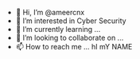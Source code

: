 - 👋 Hi, I’m @ameercnx
- 👀 I’m interested in Cyber Security
- 🌱 I’m currently learning ...
- 💞️ I’m looking to collaborate on ...
- 📫 How to reach me ...
hI mY NAME
<!---
ameercnx/ameercnx is a ✨ special ✨ repository because its `README.md` (this file) appears on your GitHub profile.
You can click the Preview link to take a look at your changes.
--->
